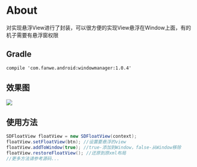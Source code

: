 # About
对实现悬浮View进行了封装，可以很方便的实现View悬浮在Window上面，有的机子需要有悬浮窗权限

## Gradle
`compile 'com.fanwe.android:windowmanager:1.0.4'`

## 效果图
![](http://thumbsnap.com/i/qzYljsOJ.gif?0820)

## 使用方法
```java
SDFloatView floatView = new SDFloatView(context);
floatView.setFloatView(btn); //设置要悬浮的view
floatView.addToWindow(true); //true-添加到Window，false-从Window移除
floatView.restoreFloatView(); //还原到原xml布局
//更多方法请参考源码...
```
